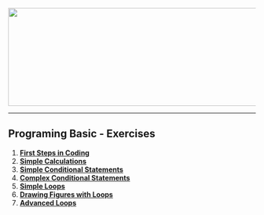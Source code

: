 <a href="#"><img src="https://www.jobs.bg/assets/logo/2017-09-01/b_6e048c01c340d967f2a6e540e9825d46.png" width="1000" height="200" ></img></a>

---
## <b>Programing Basic - Exercises</b>
1.  <a href="https://github.com/IvayloIV/Programing-Basic/tree/master/Programing%20Basic%20-%20Exercises/First%20Steps%20in%20Coding" > <b>First Steps in Coding</b> </a> 
2.  <a href="https://github.com/IvayloIV/Programing-Basic/tree/master/Programing%20Basic%20-%20Exercises/Simple%20Calculations" > <b>Simple Calculations </b></a> 
3.  <a href="https://github.com/IvayloIV/Programing-Basic/tree/master/Programing%20Basic%20-%20Exercises/Simple%20Conditional%20Statements" > <b>Simple Conditional Statements</b> </a> 
4.  <a href="https://github.com/IvayloIV/Programing-Basic/tree/master/Programing%20Basic%20-%20Exercises/Complex%20Conditional%20Statements" > <b>Complex Conditional Statements</b> </a> 
5.  <a href="https://github.com/IvayloIV/Programing-Basic/tree/master/Programing%20Basic%20-%20Exercises/Simple%20Loops" > <b>Simple Loops</b> </a> 
6.  <a href="https://github.com/IvayloIV/Programing-Basic/tree/master/Programing%20Basic%20-%20Exercises/Drawing%20Figures%20with%20Loops" > <b>Drawing Figures with Loops</b> </a> 
7.  <a href="https://github.com/IvayloIV/Programing-Basic/tree/master/Programing%20Basic%20-%20Exercises/Advanced%20Loops" > <b>Advanced Loops</b> </a> 

